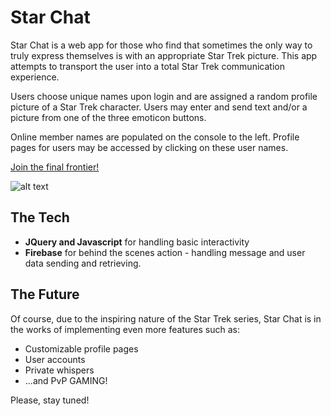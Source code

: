 Star Chat
=========

Star Chat is a web app for those who find that sometimes the only way to truly express themselves is with an appropriate Star Trek picture.  This app attempts to transport the user into a total Star Trek communication experience.  

Users choose unique names upon login and are assigned a random profile picture of a Star Trek character.  Users may enter and send text and/or a picture from one of the three emoticon buttons.   

Online member names are populated on the console to the left.  Profile pages for users may be accessed by clicking on these user names.

[Join the final frontier!](star-chat.surge.sh)

![alt text](http://rs998.pbsrc.com/albums/af104/fluffy_67_1999/ani-star-trek.gif~c200)

The Tech
---------

+ **JQuery and Javascript** for handling basic interactivity
+ **Firebase** for behind the scenes action - handling message and user data sending and retrieving.

The Future
----------

Of course, due to the inspiring nature of the Star Trek series, Star Chat is in the works of implementing even more features such as:

+ Customizable profile pages
+ User accounts
+ Private whispers
+ ...and PvP GAMING!

Please, stay tuned!
